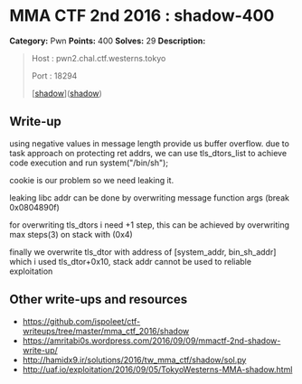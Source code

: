 # MMA CTF 2nd 2016 : shadow-400

**Category:** Pwn
**Points:** 400
**Solves:** 29
**Description:**

> Host : pwn2.chal.ctf.westerns.tokyo
>
> Port : 18294
>
>
> [[shadow](./shadow)]([shadow](./shadow))


## Write-up

using negative values in message length provide us buffer overflow. due to task approach on protecting ret addrs,
we can use
tls_dtors_list to achieve code execution and run system("/bin/sh");

cookie is our problem so we need leaking it.

leaking libc addr can be done by overwriting message function args (break 0x0804890f)

for overwriting tls_dtors i need +1 step, this can be achieved by overwriting max steps(3) on stack with (0x4)

finally we overwrite tls_dtor with address of [system_addr, bin_sh_addr] which i used tls_dtor+0x10, stack addr cannot be used to reliable exploitation

## Other write-ups and resources

* https://github.com/ispoleet/ctf-writeups/tree/master/mma_ctf_2016/shadow
* https://amritabi0s.wordpress.com/2016/09/09/mmactf-2nd-shadow-write-up/
* http://hamidx9.ir/solutions/2016/tw_mma_ctf/shadow/sol.py
* http://uaf.io/exploitation/2016/09/05/TokyoWesterns-MMA-shadow.html
